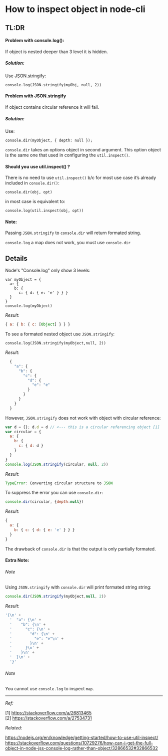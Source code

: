 How to inspect object in node-cli
=================================

TL:DR
-----

#### Problem with console.log():

  If object is nested deeper than 3 level it is hidden.

##### Solution:

  Use JSON.stringify:

    console.log(JSON.stringify(myObj, null, 2))

#### Problem with JSON.stringify

  If object contains circular reference it will fail.

##### Solution:


  Use:

    console.dir(myObject, { depth: null });

  `console.dir` takes an options object in second argument.
  This option object is the same one that used in configuring the `util.inspect()`.


#### Should you use util.inspect() ?

  There is no need to use `util.inspect()` b/c for most use case
  it’s already included in `console.dir()`:

    console.dir(obj, opt)

  in most case is equivalent to:

    console.log(util.inspect(obj, opt))

#### Note:

  Passing `JSON.stringify` to `console.dir` will return formated string.

  `console.log` a map does not work, you must use `console.dir`




Details
-------

Node's "Console.log" only show 3 levels:

  ```
  var myObject = {
    a: {
      b: {
        c: { d: { e: 'e' } } }
    }
  }
  console.log(myObject)
  ```

  *Result:*

  ```js
  { a: { b: { c: [Object] } } }
  ```

To see a formated nested object use `JSON.stringify`:

  `console.log(JSON.stringify(myObject,null, 2))`

  *Result:*

  ```js
    {
      "a": {
        "b": {
          "c": {
            "d": {
              "e": "e"
            }
          }
        }
      }
    }
  ```

However, `JSON.stringify` does not work with object with circular reference:

  ```js
  var d = {}; d.d = d // <--- this is a circular referencing object [1]
  var circular = {
    a: {
      b: {
        c: { d: d }
      }
    }
  }
  console.log(JSON.stringify(circular, null, 2))
  ```

  *Result:*

  ```js
  TypeError: Converting circular structure to JSON
  ```

To suppress the error you can use `console.dir`:

  ```js
  console.dir(circular, {depth:null})
  ```

  *Result:*
  ```js
  {
    a: {
      b: { c: { d: { e: 'e' } } }
    }
  }
  ```


The drawback of `console.dir` is that the output is only partially formated.

#### Extra Note:

  ###### Note

  Using `JSON.stringify` with `console.dir` will print formated string string:

  ```js
  console.dir(JSON.stringify(myObject,null, 2))
  ```

  *Result:*

  ```js
  '{\n' +
    '  "a": {\n' +
    '    "b": {\n' +
    '      "c": {\n' +
    '        "d": {\n' +
    '          "e": "e"\n' +
    '        }\n' +
    '      }\n' +
    '    }\n' +
    '  }\n' +
    '}'
  ```

  ###### Note

  You cannot use `console.log` to inspect `map`.


---
*Ref:*

[1] https://stackoverflow.com/a/26813465 <br>
[2] https://stackoverflow.com/a/27534731 <br>

*Related:*

https://nodejs.org/en/knowledge/getting-started/how-to-use-util-inspect/ <br>
https://stackoverflow.com/questions/10729276/how-can-i-get-the-full-object-in-node-jss-console-log-rather-than-object/32866532#32866532 <br>



